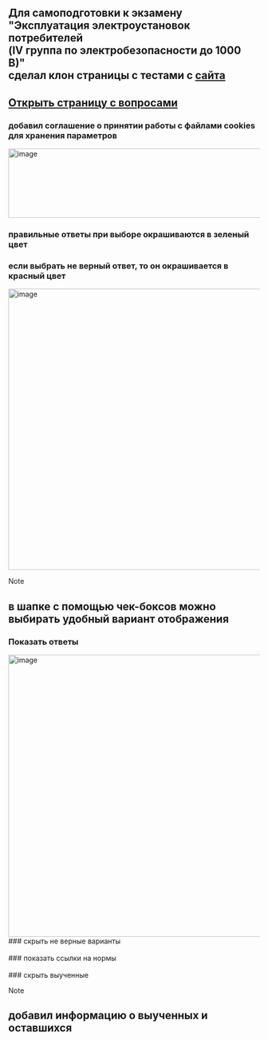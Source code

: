 ## Для самоподготовки к экзамену<br/>"Эксплуатация электроустановок потребителей<br/>(IV группа по электробезопасности до 1000 В)"<br/>сделал клон страницы с тестами с [сайта](https://prombez24.com/tests/210/)

## [Открыть страницу с вопросами](https://osmaav.github.io/el_bez_iv_before_1000v/) 

### добавил соглашение о принятии работы с файлами cookies для хранения параметров
<img width="701" height="139" alt="image" src="https://github.com/user-attachments/assets/a31f07c9-47d0-485f-aba0-69d85b24c5c8" />

### правильные ответы при выборе окрашиваются в зеленый цвет
### если выбрать не верный ответ, то он окрашивается в красный цвет  
<img width="1006" height="563" alt="image" src="https://github.com/user-attachments/assets/d1c78aea-5f19-4ed2-acba-cecad9844cb8" />

> [!NOTE]
> ## в шапке с помощью чек-боксов можно выбирать удобный вариант отображения
> ### Показать ответы<br/>
> <img width="1006" height="565" alt="image" src="https://github.com/user-attachments/assets/54d78b9a-d35f-4afc-80f0-dd98f827642f" />
> <br/>
> ### скрыть не верные варианты<br/>
> 
> <br/>
> ### показать ссылки на нормы<br/>
> 
> <br/>
> ### скрыть выученные<br/>

> [!NOTE]
> ## добавил информацию о выученных и оставшихся<br/>
> 
> <br/>
